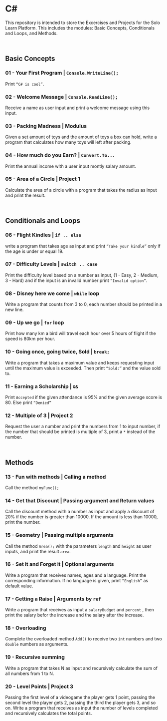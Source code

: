 # C#

This repository is intended to store the Excercises and Projects for the Solo Learn Platform. 
This includes the modules: Basic Concepts, Conditionals and Loops, and Methods. 

&nbsp;
&nbsp;

## Basic Concepts

### 01 - Your First Program | `Console.WriteLine();`

Print `“C# is cool”`.

### 02 - Welcome Message | `Console.ReadLine();`

Receive a name as user input and print a welcome message using this input. 

### 03 - Packing Madness | Modulus

Given a set amount of toys and the amount of toys a box can hold, write a program that calculates how many toys will left after packing. 

### 04 - How much do you Earn? | `Convert.To...`

Print the annual income with a user input montly salary amount. 

### 05 - Area of a Circle | Project 1

Calculate the area of a circle with a program that takes the radius as input and print the result. 

&nbsp;
&nbsp;

## Conditionals and Loops

### 06 - Flight Kindles | `if .. else`

write a program that takes age as input and print `“Take your kindle”` only if the age is under or equal 19.

### 07 - Difficulty Levels | `switch .. case`

Print the difficulty level based on a number as input, (1 - Easy, 2 - Medium, 3 - Hard) and if the input is an invalid number print `“Invalid option”`.

### 08 - Disney here we come | `while` loop

Write a program that counts from 3 to 0, each number should be printed in a new line. 

### 09 - Up we go | `for` loop

Print how many km a bird will travel each hour over 5 hours of flight if the speed is 80km per hour. 

### 10 - Going once, going twice, Sold | `break;`

Write a program that takes a maximum value and keeps requesting input until the maximum value is exceeded. Then print `“Sold:”` and the value sold to. 

### 11 - Earning a Scholarship | `&&`

Print `Accepted` if the given attendance is 95% and the given average score is 80. Else print `“Denied”` 

### 12 - Multiple of 3 | Project 2

Request the user a number and print the numbers from 1 to input number, if the number that should be printed is multiple of 3, print a `*` instead of the number. 

&nbsp;
&nbsp;

## Methods

### 13 - Fun with methods | Calling a method

Call the method `myFunc();`

### 14 - Get that Discount | Passing argument and Return values

Call the discount method with a number as input and apply a discount of 20% if the number is greater than 10000. If the amount is less than 10000, print the number. 

### 15 - Geometry | Passing multiple arguments

Call the method `Area();` with the parameters `length` and `height` as user inputs, and print the result `area`. 

### 16 - Set it and Forget it | Optional arguments

Write a program that receives names, ages and a language. Print the corresponding information. If no language is given, print `“English”` as default value. 

### 17 - Getting a Raise | Arguments by `ref`

Write a program that receives as input a `salaryBudget` and `percent` , then print the salary befor the increase and the salary after the increase. 

### 18 - Overloading

Complete the overloaded method `Add()` to receive two `int` numbers and two `double` numbers as arguments. 

### 19 - Recursive summing

Write a program that takes N as input and recursively calculate the sum of all numbers from 1 to N. 

### 20 - Level Points | Project 3

Passing the first level of a videogame the player gets 1 point, passing the second level the player gets 2, passing the third the player gets 3, and so on. Write a program that receives as input the number of levels completed and recursively calculates the total points.
